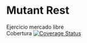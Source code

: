 # Mutant Rest
Ejercicio mercado libre <br>
Cobertura <a href='https://coveralls.io/github/dmaclin/mutant'><img src='https://coveralls.io/repos/github/dmaclin/mutant/badge.svg' alt='Coverage Status' /></a> <br>
